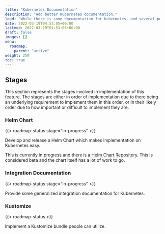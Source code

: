 ```yaml
---
title: "Kubernetes Documentation"
description: "Add better Kubernetes documentation."
lead: "While there is some documentation for Kubernetes, and several people have it working, better documentation is needed."
date: 2022-03-19T04:53:05+00:00
lastmod: 2022-03-19T04:53:05+00:00
draft: false
images: []
menu:
  roadmap:
    parent: "active"
weight: 250
toc: true
---
```


## Stages

This section represents the stages involved in implementation of this feature. The stages are either in order of
implementation due to there being an underlying requirement to implement them in this order, or in their likely order
due to how important or difficult to implement they are.

### Helm Chart

{{< roadmap-status stage="in-progress" >}}

Develop and release a Helm Chart which makes implementation on Kubernetes easy.

This is currently in progress and there is a [Helm Chart Repository](https://charts.authelia.com). This is considered
beta and the chart itself has a lot of work to go.

### Integration Documentation

{{< roadmap-status stage="in-progress" >}}

Provide some generalized integration documentation for Kubernetes.

### Kustomize

{{< roadmap-status >}}

Implement a Kustomize bundle people can utilize.
